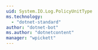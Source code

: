 ```yaml
---
uid: System.IO.Log.PolicyUnitType
ms.technology: 
  - "dotnet-standard"
author: "dotnet-bot"
ms.author: "dotnetcontent"
manager: "wpickett"
---
```

